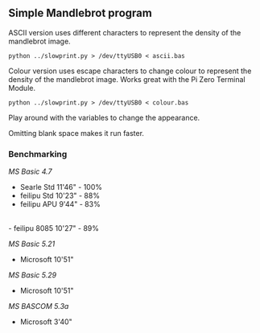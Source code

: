 ## Simple Mandlebrot program

ASCII version uses different characters to represent the density of the mandlebrot image.

`python ../slowprint.py > /dev/ttyUSB0 < ascii.bas`

Colour version uses escape characters to change colour to represent the density of the mandlebrot image.  Works great with the Pi Zero Terminal Module.

`python ../slowprint.py > /dev/ttyUSB0 < colour.bas`

Play around with the variables to change the appearance.

Omitting blank space makes it run faster.

### Benchmarking

_MS Basic 4.7_

- Searle  Std  11'46"  - 100%<br>
- feilipu Std  10'23"  -  88%<br>
- feilipu APU   9'44"  -  83%<br>
<br>
- feilipu 8085 10'27"  -  89%

_MS Basic 5.21_

- Microsoft  10'51"

_MS Basic 5.29_

- Microsoft  10'51"

_MS BASCOM 5.3a_

- Microsoft  3'40"
